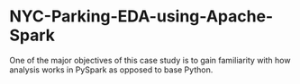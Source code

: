 # NYC-Parking-EDA-using-Apache-Spark
One of the major objectives of this case study is to gain familiarity with how analysis works in PySpark as opposed to base Python.
